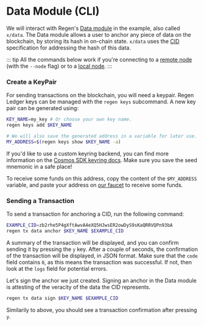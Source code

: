 # Data Module (CLI)

We will interact with Regen's [Data module](./modules/data/) in the example, also called `x/data`. The Data module allows a user to anchor any piece of data on the blockchain, by storing its hash in on-chain state. `x/data` uses the [CID](https://github.com/multiformats/cid) specification for addressing the hash of this data.

::: tip
All the commands below work if you're connecting to a [remote node](./getting-started/live-networks) (with the `--node` flag) or to a [local node](./getting-started).
:::

### Create a KeyPair

For sending transactions on the blockchain, you will need a keypair. Regen Ledger keys can be managed with the `regen keys` subcommand. A new key pair can be generated using:

```sh
KEY_NAME=my_key # Or choose your own key name.
regen keys add $KEY_NAME

# We will also save the generated address in a variable for later use.
MY_ADDRESS=$(regen keys show $KEY_NAME -a)
```

If you'd like to use a custom keyring backend, you can find more information on the [Cosmos SDK keyring docs](https://docs.cosmos.network/master/run-node/keyring.html). Make sure you save the seed mnemonic in a safe place!

To receive some funds on this address, copy the content of the `$MY_ADDRESS` variable, and paste your address on [our faucet](https://regen.vitwit.com/faucet) to receive some funds.

### Sending a Transaction

To send a transaction for anchoring a CID, run the following command:

```sh
EXAMPLE_CID=zb2rhe5P4gXftAwvA4eXQ5HJwsER2owDyS9sKaQRRVQPn93bA
regen tx data anchor $KEY_NAME $EXAMPLE_CID
```

A summary of the transaction will be displayed, and you can confirm sending it by pressing the `y` key. After a couple of seconds, the confirmation of the transaction will be displayed, in JSON format. Make sure that the `code` field contains `0`, as this means the transaction was successful. If not, then look at the `logs` field for potential errors.

Let's sign the anchor we just created. Signing an anchor in the Data module is attesting of the veracity of the data the CID represents.

```sh
regen tx data sign $KEY_NAME $EXAMPLE_CID
```

Similarily to above, you should see a transaction confirmation after pressing `y`.
